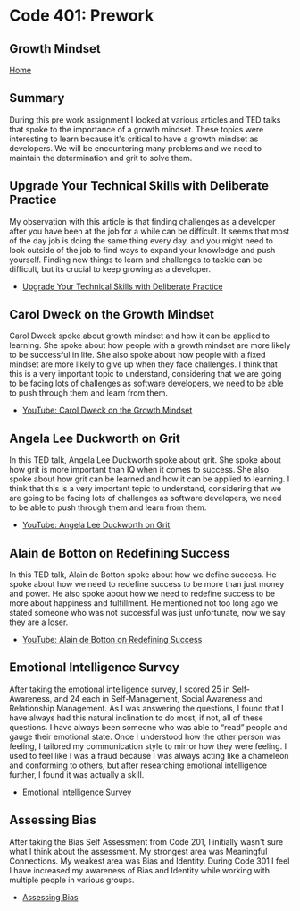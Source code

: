 # Code 401: Prework

## Growth Mindset

[Home](https://mtorres6739.github.io/reading-notes/)

## Summary

During this pre work assignment I looked at various articles and TED talks that spoke to the importance of a growth mindset. These topics were interesting to learn because it's critical to have a growth mindset as developers.  We will be encountering many problems and we need to maintain the determination and grit to solve them.

## Upgrade Your Technical Skills with Deliberate Practice

My observation with this article is that finding challenges as a developer after you have been at the job for a while can be difficult.  It seems that most of the day job is doing the same thing every day, and you might need to look outside of the job to find ways to expand your knowledge and push yourself.  Finding new things to learn and challenges to tackle can be difficult, but its crucial to keep growing as a developer.

- [Upgrade Your Technical Skills with Deliberate Practice](https://web.archive.org/web/20160616225417/http://www.happybearsoftware.com/upgrade-your-technical-skills-with-deliberate-practice)


## Carol Dweck on the Growth Mindset

Carol Dweck spoke about growth mindset and how it can be applied to learning.  She spoke about how people with a growth mindset are more likely to be successful in life.  She also spoke about how people with a fixed mindset are more likely to give up when they face challenges.  I think that this is a very important topic to understand, considering that we are going to be facing lots of challenges as software developers, we need to be able to push through them and learn from them.

- [YouTube: Carol Dweck on the Growth Mindset](https://www.ted.com/talks/carol_dweck_the_power_of_believing_that_you_can_improve?language=en)

## Angela Lee Duckworth on Grit

In this TED talk, Angela Lee Duckworth spoke about grit.  She spoke about how grit is more important than IQ when it comes to success.  She also spoke about how grit can be learned and how it can be applied to learning.  I think that this is a very important topic to understand, considering that we are going to be facing lots of challenges as software developers, we need to be able to push through them and learn from them.

- [YouTube: Angela Lee Duckworth on Grit](https://www.ted.com/talks/angela_lee_duckworth_grit_the_power_of_passion_and_perseverance)

## Alain de Botton on Redefining Success

In this TED talk, Alain de Botton spoke about how we define success.  He spoke about how we need to redefine success to be more than just money and power.  He also spoke about how we need to redefine success to be more about happiness and fulfillment.  He mentioned not too long ago we stated someone who was not successful was just unfortunate, now we say they are a loser.

- [YouTube: Alain de Botton on Redefining Success](https://www.ted.com/talks/alain_de_botton_a_kinder_gentler_philosophy_of_success)

## Emotional Intelligence Survey

After taking the emotional intelligence survey, I scored 25 in Self-Awareness, and 24 each in Self-Management, Social Awareness and Relationship Management.  As I was answering the questions, I found that I have always had this natural inclination to do most, if not, all of these questions.  I have always been someone who was able to “read” people and gauge their emotional state.  Once I understood how the other person was feeling, I tailored my communication style to mirror how they were feeling. I used to feel like I was a fraud because I was always acting like a chameleon and conforming to others, but after researching emotional intelligence further, I found it was actually a skill.  

- [Emotional Intelligence Survey](https://codefellows.github.io/common_curriculum/career_coaching/201/emotional-intelligence-assessment.pdf)

## Assessing Bias

After taking the Bias Self Assessment from Code 201, I initially wasn't sure what I think about the assessment.  My strongest area was Meaningful Connections.  My weakest area was Bias and Identity. During Code 301 I feel I have increased my awareness of Bias and Identity while working with multiple people in various groups.

- [Assessing Bias](https://codefellows.github.io/common_curriculum/career_coaching/201/bias-self-assessment.pdf)